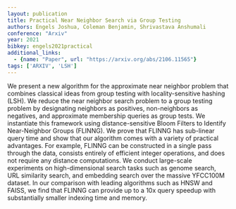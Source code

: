 ```yaml
---
layout: publication
title: Practical Near Neighbor Search via Group Testing
authors: Engels Joshua, Coleman Benjamin, Shrivastava Anshumali
conference: "Arxiv"
year: 2021
bibkey: engels2021practical
additional_links:
  - {name: "Paper", url: "https://arxiv.org/abs/2106.11565"}
tags: ['ARXIV', 'LSH']
---
```

We present a new algorithm for the approximate near neighbor problem that combines classical ideas from group testing with locality-sensitive hashing (LSH). We reduce the near neighbor search problem to a group testing problem by designating neighbors as positives, non-neighbors as negatives, and approximate membership queries as group tests. We instantiate this framework using distance-sensitive Bloom Filters to Identify Near-Neighbor Groups (FLINNG). We prove that FLINNG has sub-linear query time and show that our algorithm comes with a variety of practical advantages. For example, FLINNG can be constructed in a single pass through the data, consists entirely of efficient integer operations, and does not require any distance computations. We conduct large-scale experiments on high-dimensional search tasks such as genome search, URL similarity search, and embedding search over the massive YFCC100M dataset. In our comparison with leading algorithms such as HNSW and FAISS, we find that FLINNG can provide up to a 10x query speedup with substantially smaller indexing time and memory.
